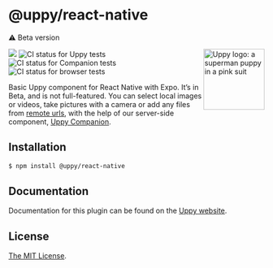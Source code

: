 # @uppy/react-native

⚠️ Beta version

<img src="https://uppy.io/images/logos/uppy-dog-head-arrow.svg" width="120" alt="Uppy logo: a superman puppy in a pink suit" align="right">

<a href="https://www.npmjs.com/package/@uppy/react-native"><img src="https://img.shields.io/npm/v/@uppy/react-native.svg?style=flat-square"></a> <img src="https://github.com/transloadit/uppy/workflows/Tests/badge.svg" alt="CI status for Uppy tests"> <img src="https://github.com/transloadit/uppy/workflows/Companion/badge.svg" alt="CI status for Companion tests"> <img src="https://github.com/transloadit/uppy/workflows/End-to-end%20tests/badge.svg" alt="CI status for browser tests">

Basic Uppy component for React Native with Expo. It’s in Beta, and is not full-featured. You can select local images or videos, take pictures with a camera or add any files from [remote urls](https://uppy.io/docs/url), with the help of our server-side component, [Uppy Companion](https://uppy.io/docs/companion).

## Installation

```bash
$ npm install @uppy/react-native
```

## Documentation

Documentation for this plugin can be found on the [Uppy website](https://uppy.io/docs/react/native/).

## License

[The MIT License](./LICENSE).
